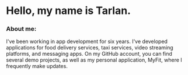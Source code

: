 # Hello, my name is Tarlan.

### About me:
I've been working in app development for six years. I've developed applications for food delivery services, taxi services, video streaming platforms, and messaging apps. On my GitHub account, you can find several demo projects, as well as my personal application, MyFit, where I frequently make updates.